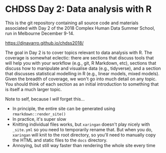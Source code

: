 # CHDSS Day 2: Data analysis with R

This is the git repository containing all source code and materials associated with Day 2 of the 2018 Complex Human Data Summer School, run in Melbourne December 9-14.  

https://djnavarro.github.io/chdss2018/

The goal in Day 2 is to cover topics relevant to data analysis with R. The coverage is somewhat eclectic: there are sections that discuss tools that will help you with your workflow (e.g., git, R Markdown, etc), sections that discuss how to manipulate and visualise data (e.g., tidyverse), and a section that discusses statistical modelling in R (e.g., linear models, mixed models). Given the breadth of coverage, we won't go into much detail on any topic. You should think of each section as an initial introduction to something that is itself a much larger topic.

Note to self, because I *will* forget this...

- In principle, the entire site can be generated using `rmarkdown::render_site()`
- In practice, it's super slow
- Knitting individual files works, but `xaringan` doesn't play nicely with `_site.yml` so you need to temporarily rename that. But when you do, `xaringan` will knit to the root directory, so you'll need to manually copy the HTML and static files to the `docs` directory.
- Annoying, but still way faster than rendering the whole site every time
